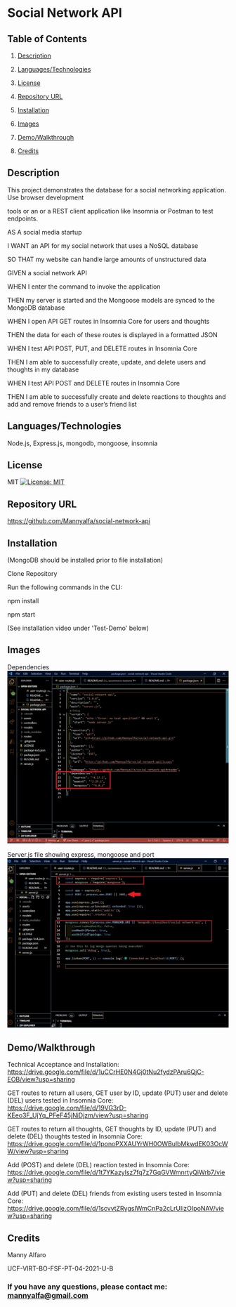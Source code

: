 # Social Network API

## Table of Contents
1. [Description](#description)

2. [Languages/Technologies](#languages-technologies)

3. [License](#license)

4. [Repository URL](#repository-url)

5. [Installation](#installation)

6. [Images](#Images)

7. [Demo/Walkthrough](#demo-walkthrough)

8. [Credits](#credits)

## Description

This project demonstrates the database for a social networking application. Use browser development

tools or an or a REST client application like Insomnia or Postman to test endpoints.

AS A social media startup

I WANT an API for my social network that uses a NoSQL database

SO THAT my website can handle large amounts of unstructured data

GIVEN a social network API

WHEN I enter the command to invoke the application

THEN my server is started and the Mongoose models are synced to the MongoDB database

WHEN I open API GET routes in Insomnia Core for users and thoughts

THEN the data for each of these routes is displayed in a formatted JSON

WHEN I test API POST, PUT, and DELETE routes in Insomnia Core

THEN I am able to successfully create, update, and delete users and thoughts in my database

WHEN I test API POST and DELETE routes in Insomnia Core

THEN I am able to successfully create and delete reactions to thoughts and add and remove friends to a user’s friend list

## Languages/Technologies

Node.js, Express.js, mongodb, mongoose, insomnia


## License
MIT [![License: MIT](https://img.shields.io/badge/License-MIT-yellow.svg)](https://opensource.org/licenses/MIT)

## Repository URL
https://github.com/Mannyalfa/social-network-api

## Installation

(MongoDB should be installed prior to file installation)

Clone Repository

Run the following commands in the CLI:

npm install

npm start

(See installation video under 'Test-Demo' below)


## Images
Dependencies
![screenshot](https://github.com/Mannyalfa/social-network-api/blob/main/assets/images/package-json-dep.jpg)

Server.js file showing express, mongoose and port
![screenshot](https://github.com/Mannyalfa/social-network-api/blob/main/assets/images/server-js-exp-mongo.jpg)

## Demo/Walkthrough
Technical Acceptance and Installation:
https://drive.google.com/file/d/1uCCrHE0N4Gj0tNu2fydzPAru6QjC-EOB/view?usp=sharing

GET routes to return all users, GET user by ID, update (PUT) user and delete (DEL) users tested in Insomnia Core:
https://drive.google.com/file/d/19VG3rD-KEeo3F_UjYq_PFeF45jNiDjzm/view?usp=sharing



GET routes to return all thoughts, GET thoughts by ID, update (PUT) and delete (DEL) thoughts tested in Insomnia Core:
https://drive.google.com/file/d/1ponoPXXAUYrWH0OWBulbMkwdEK03OcWW/view?usp=sharing


Add (POST) and delete (DEL) reaction tested in Insomnia Core:
https://drive.google.com/file/d/1t7YKazylsz7fq7z7GqGVWmnrtyQiWrb7/view?usp=sharing


Add (PUT) and delete (DEL) friends from existing users tested in Insomnia Core:
https://drive.google.com/file/d/1scvvtZRygsIWmCnPa2cLrUIizOIpoNAV/view?usp=sharing
    

## Credits
Manny Alfaro

UCF-VIRT-BO-FSF-PT-04-2021-U-B


### If you have any questions, please contact me: mannyalfa@gmail.com